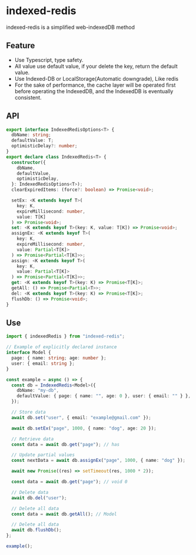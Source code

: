 # indexed-redis

indexed-redis is a simplified web-indexedDB method

## Feature

- Use Typescript, type safety.
- All value use default value, if your delete the key, return the default value.
- Use Indexed-DB or LocalStorage(Automatic downgrade), Like redis
- For the sake of performance, the cache layer will be operated first before operating the IndexedDB, and the IndexedDB is eventually consistent.

## API

```ts
export interface IndexedRedisOptions<T> {
  dbName: string;
  defaultValue: T;
  optimisticDelay?: number;
}
export declare class IndexedRedis<T> {
  constructor({
    dbName,
    defaultValue,
    optimisticDelay,
  }: IndexedRedisOptions<T>);
  clearExpiredItems: (force?: boolean) => Promise<void>;

  setEx: <K extends keyof T>(
    key: K,
    expireMillisecond: number,
    value: T[K]
  ) => Promise<void>;
  set: <K extends keyof T>(key: K, value: T[K]) => Promise<void>;
  assignEx: <K extends keyof T>(
    key: K,
    expireMillisecond: number,
    value: Partial<T[K]>
  ) => Promise<Partial<T[K]>>;
  assign: <K extends keyof T>(
    key: K,
    value: Partial<T[K]>
  ) => Promise<Partial<T[K]>>;
  get: <K extends keyof T>(key: K) => Promise<T[K]>;
  getAll: () => Promise<Partial<T>>;
  del: <K extends keyof T>(key: K) => Promise<T[K]>;
  flushDb: () => Promise<void>;
}
```

## Use

```ts
import { indexedRedis } from "indexed-redis";

// Example of explicitly declared instance
interface Model {
  page: { name: string; age: number };
  user: { email: string };
}

const example = async () => {
  const db = IndexedRedis<Model>({
    dbName: "my-db",
    defaultValue: { page: { name: "", age: 0 }, user: { email: "" } },
  });

  // Store data
  await db.set("user", { email: "example@gmail.com" });

  await db.setEx("page", 1000, { name: "dog", age: 20 });

  // Retrieve data
  const data = await db.get("page"); // has

  // Update partial values
  const nextData = await db.assignEx("page", 1000, { name: "dog" });

  await new Promise((res) => setTimeout(res, 1000 * 2));

  const data = await db.get("page"); // void 0

  // Delete data
  await db.del("user");

  // Delete all data
  const data = await db.getAll(); // Model

  // Delete all data
  await db.flushDb();
};

example();
```
